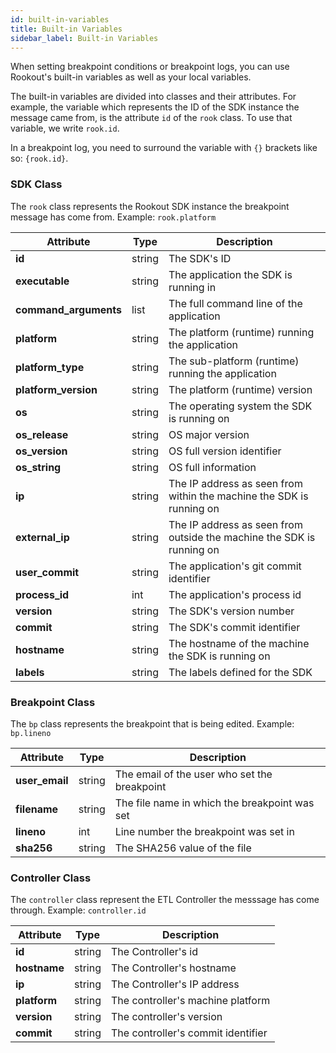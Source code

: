 ```yaml
---
id: built-in-variables
title: Built-in Variables
sidebar_label: Built-in Variables
---
```

When setting breakpoint conditions or breakpoint logs, you can use Rookout's built-in variables as well as your local variables.

The built-in variables are divided into classes and their attributes. For example, the variable which represents the ID of the SDK instance the message came from, is the attribute `id` of the `rook` class. To use that variable, we write `rook.id`.

In a breakpoint log, you need to surround the variable with `{}` brackets like so: `{rook.id}`.

### SDK Class

The `rook` class represents the Rookout SDK instance the breakpoint message has come from.
Example: `rook.platform`

| Attribute             | Type   | Description                                                           |
| --------------------- | ------ | --------------------------------------------------------------------- |
| **id**                | string | The SDK's ID                                                          |
| **executable**        | string | The application the SDK is running in                                 |
| **command_arguments** | list   | The full command line of the application                              |
| **platform**          | string | The platform (runtime) running the application                        |
| **platform_type**     | string | The sub-platform (runtime) running the application                    |
| **platform_version**  | string | The platform (runtime) version                                        |
| **os**                | string | The operating system the SDK is running on                            |
| **os_release**        | string | OS major version                                                      |
| **os_version**        | string | OS full version identifier                                            |
| **os_string**         | string | OS full information                                                   |
| **ip**                | string | The IP address as seen from within the machine the SDK is running on  |
| **external_ip**       | string | The IP address as seen from outside the machine the SDK is running on |
| **user_commit**       | string | The application's git commit identifier                               |
| **process_id**        | int    | The application's process id                                          |
| **version**           | string | The SDK's version number                                              |
| **commit**            | string | The SDK's commit identifier                                           |
| **hostname**          | string | The hostname of the machine the SDK is running on                     |
| **labels**            | string | The labels defined for the SDK                                        |

### Breakpoint Class

The `bp` class represents the breakpoint that is being edited.
Example: `bp.lineno`

| Attribute      | Type   | Description                                   |
| -------------- | ------ | --------------------------------------------- |
| **user_email** | string | The email of the user who set the breakpoint  |
| **filename**   | string | The file name in which the breakpoint was set |
| **lineno**     | int    | Line number the breakpoint was set in         |
| **sha256**     | string | The SHA256 value of the file                  |

### Controller Class

The `controller` class represent the ETL Controller the messsage has come through.
Example: `controller.id`

| Attribute    | Type   | Description                        |
| ------------ | ------ | ---------------------------------- |
| **id**       | string | The Controller's id                |
| **hostname** | string | The Controller's hostname          |
| **ip**       | string | The Controller's IP address        |
| **platform** | string | The controller's machine platform  |
| **version**  | string | The controller's version           |
| **commit**   | string | The controller's commit identifier |
